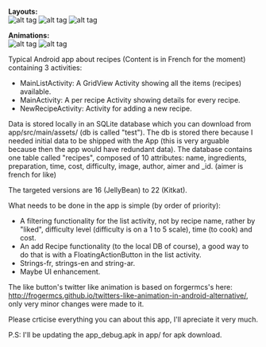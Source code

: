 
<b>Layouts:</b><br>
![alt tag](https://cloud.githubusercontent.com/assets/12183061/20642806/320ba5ec-b411-11e6-9048-76b91b2acb58.png)
![alt tag](https://cloud.githubusercontent.com/assets/12183061/20642810/364dbc12-b411-11e6-9716-4fa6dc15a255.png)
![alt tag](https://cloud.githubusercontent.com/assets/12183061/20642809/348a2f28-b411-11e6-904b-b05738a8c0a6.png)



<b>Animations:</b><br>
![alt tag](https://cloud.githubusercontent.com/assets/12183061/20367855/3a510fe6-ac49-11e6-86e5-b7841abe3e29.gif)
![alt tag](https://cloud.githubusercontent.com/assets/12183061/20367849/31709d56-ac49-11e6-97e9-f723284a75fc.gif)


Typical Android app about recipes (Content is in French for the moment) containing 3 activities:
- MainListActivity: A GridView Activity showing all the items (recipes) available.
- MainActivity: A per recipe Activity showing details for every recipe.
- NewRecipeActivity: Activity for adding a new recipe.

Data is stored locally in an SQLite database which you can download from app/src/main/assets/ (db is called "test"). The db is stored there because I needed initial data to be shipped with the App (this is very arguable because then the app would have redundant data).
The database contains one table called "recipes", composed of 10 attributes:
name, ingredients, preparation, time, cost, difficulty, image, author, aimer and _id. (aimer is french for like)

The targeted versions are 16 (JellyBean) to 22 (Kitkat).

What needs to be done in the app is simple (by order of priority):
- A filtering functionality for the list activity, not by recipe name, rather by "liked", difficulty level (difficulty is on a 1 to 5 scale), time (to cook) and cost.
- An add Recipe functionality (to the local DB of course), a good way to do that is with a FloatingActionButton in the list activity.
- Strings-fr, strings-en and string-ar.
- Maybe UI enhancement.

The like button's twitter like animation is based on forgermcs's here: http://frogermcs.github.io/twitters-like-animation-in-android-alternative/, only very minor changes were made to it.

Please crticise everything you can about this app, I'll apreciate it very much.

P.S: I'll be updating the app_debug.apk in app/ for apk download.

